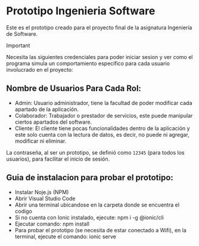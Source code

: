 # Prototipo Ingenieria Software

Este es el prototipo creado para el proyecto final de la asignatura Ingeniería de Software.

> [!IMPORTANT]
> Necesita las siguientes credenciales para poder iniciar sesion y ver como el programa simula un comportamiento específico para cada usuario involucrado en el proyecto:

## Nombre de Usuarios Para Cada Rol:
- Admin: Usuario administrador, tiene la facultad de poder modificar cada apartado de la aplicación.
- Colaborador: Trabajador o prestador de servicios, este puede manipular ciertos apartados del software.
- Cliente: El cliente tiene pocas funcionalidades dentro de la aplicación y este solo cuenta con la lectura de datos, es decir, no puede ni agregar, modificar ni eliminar.

La contraseña, al ser un prototipo, se definió como `12345` (para todos los usuarios), para facilitar el inicio de sesión.

## Guia de instalacion para probar el prototipo:
- Instalar Noje.js (NPM)
- Abrir Visual Studio Code
- Abrir una terminal ubicandose en la carpeta donde se  encuentra el codigo
- Si no cuenta con Ionic instalado, ejecute: npm i -g @ionic/cli
- Ejecutar comando: npm install
- Para probar el prototipo (se necesita de estar conectado a Wifi), en la terminal, ejecute el comando: ionic serve
